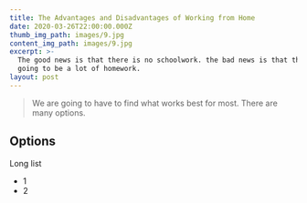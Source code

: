 ```yaml
---
title: The Advantages and Disadvantages of Working from Home
date: 2020-03-26T22:00:00.000Z
thumb_img_path: images/9.jpg
content_img_path: images/9.jpg
excerpt: >-
  The good news is that there is no schoolwork. the bad news is that there is
  going to be a lot of homework.
layout: post
---
```


> We are going to have to find what works best for most. There are many options.

## Options

Long list
- 1
- 2



